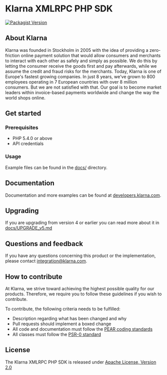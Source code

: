 # Klarna XMLRPC PHP SDK
[![Packagist Version][packagist-image]](https://packagist.org/packages/klarna/php-xmlrpc)

## About Klarna
Klarna was founded in Stockholm in 2005 with the idea of providing a
zero-friction online payment solution that would allow consumers and merchants
to interact with each other as safely and simply as possible. We do this by
letting the consumer receive the goods first and pay afterwards, while we assume
the credit and fraud risks for the merchants. Today, Klarna is one of Europe's
fastest growing companies. In just 8 years, we've grown to 800 employees
operating in 7 European countries with over 8 million consumers. But we are not
satisfied with that. Our goal is to become market leaders within invoice-based
payments worldwide and change the way the world shops online.


## Get started

### Prerequisites
* PHP 5.4.0 or above
* API credentials


### Usage
Example files can be found in the [docs/](docs/) directory.


## Documentation
Documentation and more examples can be found at
[developers.klarna.com](https://developers.klarna.com).

## Upgrading
If you are upgrading from version 4 or earlier you can read more about it in [docs/UPGRADE_v5.md](docs/UPGRADE_v5.md)

## Questions and feedback
If you have any questions concerning this product or the implementation,
please contact [integration@klarna.com](mailto:integration@klarna.com).


## How to contribute
At Klarna, we strive toward achieving the highest possible quality for our
products. Therefore, we require you to follow these guidelines if you wish
to contribute.

To contribute, the following criteria needs to be fulfilled:

* Description regarding what has been changed and why
* Pull requests should implement a boxed change
* All code and documentation must follow the
[PEAR coding standards](http://pear.php.net/manual/en/standards.php)
* All classes must follow the [PSR-0 standard](https://github.com/php-fig/fig-standards/blob/master/accepted/PSR-0.md)


## License
The Klarna XMLRPC PHP SDK is released under [Apache License, Version 2.0](http://www.apache.org/LICENSE-2.0)

[packagist-image]: https://img.shields.io/packagist/v/klarna/php-xmlrpc.svg?style=flat
